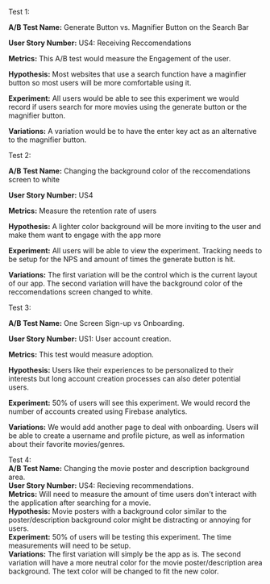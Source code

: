 Test 1:

**A/B Test Name:**  Generate Button vs. Magnifier Button on the Search Bar


**User Story Number:**  US4: Receiving Reccomendations


**Metrics:**  This A/B test would measure the Engagement of the user.


**Hypothesis:** Most websites that use a search function have a maginfier button so most users will be more comfortable using it.


**Experiment:**  All users would be able to see this experiment we would record if users search for more movies using the generate button or the magnifier button.


**Variations:** A variation would be to have the enter key act as an alternative to the magnifier button.

Test 2:  

**A/B Test Name:**  Changing the background color of the reccomendations screen to white


**User Story Number:**  US4


**Metrics:**  Measure the retention rate of users


**Hypothesis:**  A lighter color background will be more inviting to the user and make them want to engage with the app more


**Experiment:**  All users will be able to view the experiment. Tracking needs to be setup for the NPS and amount of times the generate button is hit.


**Variations:**  The first variation will be the control which is the current layout of our app. The second variation will have the background color of the reccomendations screen changed to white.

Test 3:  

**A/B Test Name:**  One Screen Sign-up vs Onboarding.    


**User Story Number:**  US1: User account creation. 


**Metrics:**  This test would measure adoption.  


**Hypothesis:**  Users like their experiences to be personalized to their interests but long account creation processes can also deter potential users.  


**Experiment:**  50% of users will see this experiment. We would record the number of accounts created using Firebase analytics.  


**Variations:**  We would add another page to deal with onboarding. Users will be able to create a username and profile picture, as well as information about their favorite movies/genres.  

Test 4:  
**A/B Test Name:** Changing the movie poster and description background area.    
**User Story Number:** US4: Recieving recommendations.  
**Metrics:** Will need to measure the amount of time users don't interact with the application after searching for a movie.  
**Hypothesis:** Movie posters with a background color similar to the poster/description background color might be distracting or annoying for users.  
**Experiment:** 50% of users will be testing this experiment. The time measurements will need to be setup.  
**Variations:** The first variation will simply be the app as is. The second variation will have a more neutral color for the movie poster/description area background. The text color will be changed to fit the new color.  


